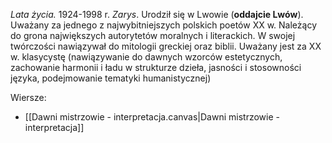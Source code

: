 _Lata życia._ 1924-1998 r.
_Zarys_. Urodził się w Lwowie (**oddajcie Lwów**). Uważany za jednego z najwybitniejszych polskich poetów XX w. Należący do grona największych autorytetów moralnych i literackich. W swojej twórczości nawiązywał do mitologii greckiej oraz biblii. Uważany jest za XX w. klasycystę (nawiązywanie do dawnych wzorców estetycznych, zachowanie harmonii i ładu w strukturze dzieła, jasności i stosowności języka, podejmowanie tematyki humanistycznej)

Wiersze:
- [[Dawni mistrzowie - interpretacja.canvas|Dawni mistrzowie - interpretacja]]